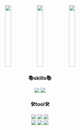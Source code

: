 <div align=center>
<img src="https://github.com/igeonbs/igeonbs/assets/149852287/1ba350e2-a9a8-47dd-baad-70b1befcd7dc" width="20%" height="200">
<img src="https://github.com/igeonbs/igeonbs/assets/149852287/b72bc089-e459-496e-96a5-03310fbff7da"  width="20%" height="200">
<img src="https://github.com/igeonbs/igeonbs/assets/149852287/1ba350e2-a9a8-47dd-baad-70b1befcd7dc" width="20%" height="200">
</div>
<div align=center>
      <h3>📚skills📚</h3>
</div>
<div align=center>
 <img src="https://img.shields.io/badge/Python-3776AB?style=flat&logo=Python&logoColor=white"/>
 <img src="https://img.shields.io/badge/C++-8669AE?style=flat&logo=cplusplus&logoColor=white"/>
</div>
 <div align=center>
 <h3>🛠tool🛠</h3>
</div>
<div align=center>
 <img src="https://img.shields.io/badge/Kaggle-20BEFF?style=flat&logo=Kaggle&logoColor=white"/>
 <img src="https://img.shields.io/badge/BurpSuite-0099B0?style=flat&logo=Hotwire&logoColor=white"/>
 <img src="https://img.shields.io/badge/Visualstudio-007ACC?style=flat&logo=visualstudiocode&logoColor=white"/>
</div>
<div align=center>
 <img src="https://img.shields.io/badge/Wireshark-1679A7?style=flat&logo=Wireshark&logoColor=white"/>
 <img src="https://img.shields.io/badge/KaliLinux-20BEFF?style=flat&logo=kalilinux&logoColor=white"/>
 <img src="https://img.shields.io/badge/VMware-607078?style=flat&logo=VMware&logoColor=white"/>
</div>

